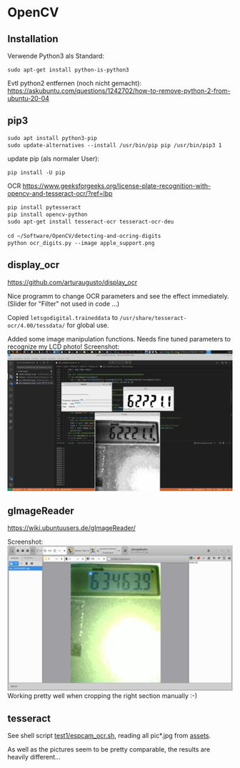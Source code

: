# OpenCV
## Installation
Verwende Python3 als Standard:
```
sudo apt-get install python-is-python3
```
Evtl python2 entfernen (noch nicht gemacht):
https://askubuntu.com/questions/1242702/how-to-remove-python-2-from-ubuntu-20-04

## pip3
```
sudo apt install python3-pip
sudo update-alternatives --install /usr/bin/pip pip /usr/bin/pip3 1
```
update pip (als normaler User):
```
pip install -U pip
```
OCR https://www.geeksforgeeks.org/license-plate-recognition-with-opencv-and-tesseract-ocr/?ref=lbp
```
pip install pytesseract
pip install opencv-python
sudo apt-get install tesseract-ocr tesseract-ocr-deu 

cd ~/Software/OpenCV/detecting-and-ocring-digits
python ocr_digits.py --image apple_support.png
```
## display_ocr
https://github.com/arturaugusto/display_ocr

Nice programm to change OCR parameters and see the effect immediately. (Slider for "Filter" not used in code ...)

Copied `letsgodigital.traineddata` to `/usr/share/tesseract-ocr/4.00/tessdata/` for global use.

Added some image manipulation functions. 
Needs fine tuned parameters to recognize my LCD photo!
Screenshot: ![display_ocr](assets/Bildschirmfoto_2022-02-20_17-58-26.png)


## gImageReader
https://wiki.ubuntuusers.de/gImageReader/

Screenshot: ![gImageReader](assets/Bildschirmfoto_2022-02-20_16-49-37.png)
Working pretty well when cropping the right section manually :-)

## tesseract
See shell script [test1/espcam_ocr.sh](test1/espcam_ocr.sh), reading all pic*.jpg from [assets](assets).

As well as the pictures seem to be pretty comparable, the results are heavily different...
